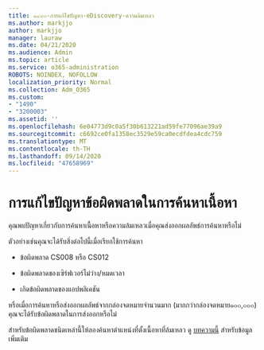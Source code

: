 ```yaml
---
title: ๑๔๙๐-การแก้ไขปัญหา-eDiscovery-ความล้มเหลว
ms.author: markjjo
author: markjjo
manager: lauraw
ms.date: 04/21/2020
ms.audience: Admin
ms.topic: article
ms.service: o365-administration
ROBOTS: NOINDEX, NOFOLLOW
localization_priority: Normal
ms.collection: Adm_O365
ms.custom:
- "1490"
- "3200003"
ms.assetid: ''
ms.openlocfilehash: 6e04773d9c0a5f30b613221ad59fe77096ae39a9
ms.sourcegitcommit: c6692ce0fa1358ec3529e59ca0ecdfdea4cdc759
ms.translationtype: MT
ms.contentlocale: th-TH
ms.lasthandoff: 09/14/2020
ms.locfileid: "47658969"
---
```

# <a name="troubleshoot-content-search-errors"></a>การแก้ไขปัญหาข้อผิดพลาดในการค้นหาเนื้อหา

คุณพบปัญหาเกี่ยวกับการค้นหาเนื้อหาหรือความล้มเหลวเมื่อคุณส่งออกผลลัพธ์การค้นหาหรือไม่

ตัวอย่างเช่นคุณจะได้รับสิ่งต่อไปนี้เมื่อเรียกใช้การค้นหา

- ข้อผิดพลาด CS008 หรือ CS012

- ข้อผิดพลาดของเซิร์ฟเวอร์ไม่ว่าง/หมดเวลา

- เกิดข้อผิดพลาดของแอปพลิเคชัน

หรือเมื่อการค้นหาหรือส่งออกผลลัพธ์จากกล่องจดหมายจำนวนมาก (มากกว่ากล่องจดหมาย๑๐๐,๐๐๐) คุณจะได้รับข้อผิดพลาดในการส่งออกหรือไม่

สำหรับข้อผิดพลาดชนิดเหล่านี้ให้ลองค้นหาตำแหน่งที่ตั้งเนื้อหาที่ล้มเหลว ดู  [บทความนี้](https://docs.microsoft.com/microsoft-365/compliance/retry-failed-content-search) สำหรับข้อมูลเพิ่มเติม
